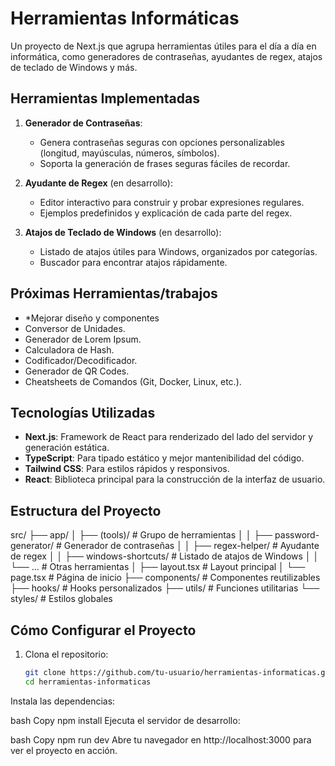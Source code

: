 # Herramientas Informáticas

Un proyecto de Next.js que agrupa herramientas útiles para el día a día en informática, como generadores de contraseñas, ayudantes de regex, atajos de teclado de Windows y más.

## Herramientas Implementadas

1. **Generador de Contraseñas**:
   - Genera contraseñas seguras con opciones personalizables (longitud, mayúsculas, números, símbolos).
   - Soporta la generación de frases seguras fáciles de recordar.

2. **Ayudante de Regex** (en desarrollo):
   - Editor interactivo para construir y probar expresiones regulares.
   - Ejemplos predefinidos y explicación de cada parte del regex.

3. **Atajos de Teclado de Windows** (en desarrollo):
   - Listado de atajos útiles para Windows, organizados por categorías.
   - Buscador para encontrar atajos rápidamente.

## Próximas Herramientas/trabajos
- *Mejorar diseño y componentes
- Conversor de Unidades.
- Generador de Lorem Ipsum.
- Calculadora de Hash.
- Codificador/Decodificador.
- Generador de QR Codes.
- Cheatsheets de Comandos (Git, Docker, Linux, etc.).

## Tecnologías Utilizadas

- **Next.js**: Framework de React para renderizado del lado del servidor y generación estática.
- **TypeScript**: Para tipado estático y mejor mantenibilidad del código.
- **Tailwind CSS**: Para estilos rápidos y responsivos.
- **React**: Biblioteca principal para la construcción de la interfaz de usuario.

## Estructura del Proyecto

src/ ├── app/ │ ├── (tools)/ # Grupo de herramientas │ │ ├── password-generator/ # Generador de contraseñas │ │ ├── regex-helper/ # Ayudante de regex │ │ ├── windows-shortcuts/ # Listado de atajos de Windows │ │ └── ... # Otras herramientas │ ├── layout.tsx # Layout principal │ └── page.tsx # Página de inicio ├── components/ # Componentes reutilizables ├── hooks/ # Hooks personalizados ├── utils/ # Funciones utilitarias └── styles/ # Estilos globales

## Cómo Configurar el Proyecto

1. Clona el repositorio:

   ```bash
   git clone https://github.com/tu-usuario/herramientas-informaticas.git
   cd herramientas-informaticas
Instala las dependencias:

bash
Copy
npm install
Ejecuta el servidor de desarrollo:

bash
Copy
npm run dev
Abre tu navegador en http://localhost:3000 para ver el proyecto en acción.

